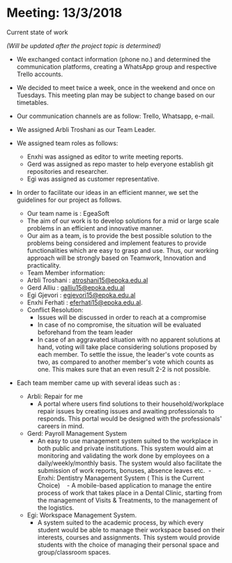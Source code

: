 # Meeting: 13/3/2018

Current state of work

_(Will be updated after the project topic is determined)_

- We exchanged contact information (phone no.) and determined the communication platforms, creating a WhatsApp group and respective Trello accounts.
- We decided to meet twice a week, once in the weekend and once on Tuesdays. This meeting plan may be subject to change based on our timetables.
- Our communication channels are as follow: Trello, Whatsapp, e-mail.
- We assigned Arbli Troshani as our Team Leader.
- We assigned team roles as follows:
  - Enxhi was assigned as editor to write meeting reports.
  - Gerd was assigned as repo master to help everyone establish git repositories and researcher.
  - Egi was assigned as customer representative.
- In order to facilitate our ideas in an efficient manner, we set the guidelines for our project as follows.
  - Our team name is : EgeaSoft
  - The aim of our work is to develop solutions for a mid or large scale problems in an efficient and innovative manner.
  - Our aim as a team, is to provide the best possible solution to the problems being considered and implement features to provide functionalities which are easy to grasp and use. Thus, our working approach will be strongly based on Teamwork, Innovation and practicality.
  -  Team Member information:
    - Arbli Troshani :  [atroshani15@epoka.edu.al](mailto:atroshani15@epoka.edu.al)
    - Gerd Alliu :  [galliu15@epoka.edu.al](mailto:galliu15@epoka.edu.al)
    - Egi Gjevori :  [egjevori15@epoka.edu.al](mailto:egjevori15@epoka.edu.al)
    - Enxhi Ferhati :  [eferhati15@epoka.edu.al](mailto:eferhati15@epoka.edu.al).
  - Conflict Resolution:
    - Issues will be discussed in order to reach at a compromise
    - In case of no compromise, the situation will be evaluated beforehand from the team leader
    - In case of an aggravated situation with no apparent solutions at hand, voting will take place considering solutions proposed by each member. To settle the issue, the leader&#39;s vote counts as two, as compared to another member&#39;s vote which counts as one. This makes sure that an even result 2-2 is not possible.

- Each team member came up with several ideas such as :
  - Arbli: Repair for me
    - A portal where users find solutions to their household/workplace repair issues by creating issues and awaiting professionals to responds. This portal would be designed with the professionals&#39; careers in mind.
  - Gerd: Payroll Management System
    - An easy to use management system suited to the workplace in both public and private institutions. This system would aim at monitoring and validating the work done by employees on a daily/weekly/monthly basis. The system would also facilitate the submission of work reports, bonuses, absence leaves etc.
  - Enxhi: Dentistry Management System ( This is the Current Choice)
    - A mobile-based application to manage the entire process of work that takes place in a Dental Clinic, starting from the management of Visits &amp; Treatments, to the management of the logistics.
  - Egi: Workspace Management System.
    - A system suited to the academic process, by which every student would be able to manage their workspace based on their interests, courses and assignments. This system would provide students with the choice of managing their personal space and group/classroom spaces.
